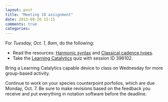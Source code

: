 ```yaml
---
layout: post
title: "Meeting 10 assignment"
date: 2013-09-26 15:15
comments: true
categories: 
---
```


For *Tuesday, Oct. 1, 8am*, do the following:

- Read the resources: [Harmonic syntax](http://kris.shaffermusic.com/musicianship/harmonicSyntax.html) and [Classical cadence types](http://kris.shaffermusic.com/musicianship/cadenceTypes.html).  
- Take the [Learning Catalytics](http://learningcatalytics.com) quiz with session ID 396102.  

Bring a Learning Catalytics capable device to class on Wednesday for more group-based activity.

Continue to work on your species counterpoint porfolios, which are due Monday, Oct. 7. Be sure to make revisions based on the feedback you receive and put everything in notation software before the deadline.